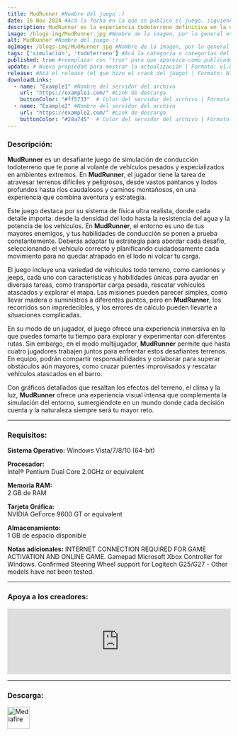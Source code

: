 ```yaml
---
title: MudRunner #Nombre del juego :)
date: 16 Nov 2024 #Acá la fecha en la que se publicó el juego, siguiendo este formato: Dia "30", Mes "Oct", Año "2024" = como debe quedar: 30 Oct 2024
description: MudRunner es la experiencia todoterreno definitiva en la que los jugadores estarán en el asiento del conductor y asumirán el desafío de conducir increíbles vehículos todoterreno y recorrer parajes siberianos extremos... ¡Y sus únicas ayudas serán un mapa y una brújula! #Acá una mini descripción del juego
image: /blogs-img/MudRunner.jpg #Nombre de la imagen, por lo general es exactamente el mismo nombre que el juego excluyendo lo ":" (Dos puntos)
alt: MudRunner #Nombre del juego :)
ogImage: /blogs-img/MudRunner.jpg #Nombre de la imagen, por lo general es exactamente el mismo nombre que el juego excluyendo lo ":" (Dos puntos)
tags: ['simulación', 'todoterreno'] #Acá la categoría o categorías del juego, si es más de una se coloca en este formato: ['categoría1', 'categoría2']
published: true #reemplazar con "true" para que aparezca como publicado
update: # Nueva propiedad para mostrar la actualización | Formato: v1.0.0
release: #Acá el release (el que hizo el crack del juego) | Formato: Nicolhetti
downloadLinks:
  - name: "Example1" #Nombre del servidor del archivo
    url: "https://example1.com/" #Link de descarga
    buttonColor: "#ff5733"  # Color del servidor del archivo | Formato hexadecimal | MediaFire: #0171F0 | Buzzheavier: #FF6600 |
  - name: "Example2" #Nombre del servidor del archivo
    url: "https://example2.com/" #Link de descarga
    buttonColor: "#28a745"  # Color del servidor del archivo | Formato hexadecimal | MediaFire: #0171F0 | Buzzheavier: #FF6600 |
---
```


<!--En VSCode seleccionando una palabra, por ejemplo: "MudRunner" y apretando Ctrl+F2 se seleccionan todas las palabras iguales-->

### Descripción:
**MudRunner** es un desafiante juego de simulación de conducción todoterreno que te pone al volante de vehículos pesados y especializados en ambientes extremos. En **MudRunner**, el jugador tiene la tarea de atravesar terrenos difíciles y peligrosos, desde vastos pantanos y lodos profundos hasta ríos caudalosos y caminos montañosos, en una experiencia que combina aventura y estrategia.

Este juego destaca por su sistema de física ultra realista, donde cada detalle importa: desde la densidad del lodo hasta la resistencia del agua y la potencia de los vehículos. En **MudRunner**, el entorno es uno de tus mayores enemigos, y tus habilidades de conducción se ponen a prueba constantemente. Deberás adaptar tu estrategia para abordar cada desafío, seleccionando el vehículo correcto y planificando cuidadosamente cada movimiento para no quedar atrapado en el lodo ni volcar tu carga.

El juego incluye una variedad de vehículos todo terreno, como camiones y jeeps, cada uno con características y habilidades únicas para ayudar en diversas tareas, como transportar carga pesada, rescatar vehículos atascados y explorar el mapa. Las misiones pueden parecer simples, como llevar madera o suministros a diferentes puntos, pero en **MudRunner**, los recorridos son impredecibles, y los errores de cálculo pueden llevarte a situaciones complicadas.

En su modo de un jugador, el juego ofrece una experiencia inmersiva en la que puedes tomarte tu tiempo para explorar y experimentar con diferentes rutas. Sin embargo, en el modo multijugador, **MudRunner** permite que hasta cuatro jugadores trabajen juntos para enfrentar estos desafiantes terrenos. En equipo, podrán compartir responsabilidades y colaborar para superar obstáculos aún mayores, como cruzar puentes improvisados y rescatar vehículos atascados en el barro.

Con gráficos detallados que resaltan los efectos del terreno, el clima y la luz, **MudRunner** ofrece una experiencia visual intensa que complementa la simulación del entorno, sumergiéndote en un mundo donde cada decisión cuenta y la naturaleza siempre será tu mayor reto.
<!--Prompt para Chat-GPT: Hazme una descripción para el juego "MudRunner" y cada que menciones "MudRunner" ponlo en negrita -->

---

### Requisitos:
**Sistema Operativo:** 
Windows Vista/7/8/10 (64-bit)

**Procesador:**  
Intel® Pentium Dual Core 2.0GHz or equivalent

**Memoria RAM:**  
2 GB de RAM

**Tarjeta Gráfica:**  
NVIDIA GeForce 9600 GT or equivalent

**Almacenamiento:**  
1 GB de espacio disponible

**Notas adicionales:**
INTERNET CONNECTION REQUIRED FOR GAME ACTIVATION AND ONLINE GAME. Gamepad Microsoft Xbox Controller for Windows. Confirmed Steering Wheel support for Logitech G25/G27 - Other models have not been tested.

<!--Si falta o sobra un requisito se quita o se agrega manteniendo el mismo formato-->

---

### Apoya a los creadores:
<iframe src="https://store.steampowered.com/widget/675010/" frameborder="0" style="background-color: transparent; width: 100% !important; aspect-ratio: 646 / 190;"></iframe>

<!--Reemplazar los numeros (AppID) del juego (en este caso 2668510) por el numero (AppID) correspondiente con el juego a publicar-->
<!--El AppID se encuentra en la URL del Juego en Steam-->

---

### Descarga:

[<img src="https://gist.github.com/cxmeel/0dbc95191f239b631c3874f4ccf114e2/raw/download.svg" alt="Mediafire" height="50" />](https://www.mediafire.com/file/j0x0gr5tw6365jo/MudRunner.zip/file)

<!-- # se debe reemplazar por el link de descarga-->

<!--NOMBRE-DEL-SERVICIO se debe reemplazar por el servicio donde está subido el juego-->